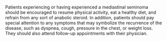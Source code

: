 Patients experiencing or having experienced a mediastinal seminoma should be encouraged to resume physical activity, eat a healthy diet, and refrain from any sort of anabolic steroid. In addition, patients should pay special attention to any symptoms that may symbolize the recurrence of the disease, such as dyspnea, cough, pressure in the chest, or weight loss. They should also attend follow-up appointments with their physician.